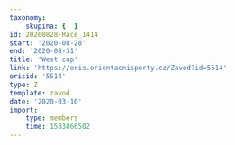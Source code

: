 ```yaml
---
taxonomy:
    skupina: {  }
id: 20200828-Race_1414
start: '2020-08-28'
end: '2020-08-31'
title: 'West cup'
link: 'https://oris.orientacnisporty.cz/Zavod?id=5514'
orisid: '5514'
type: Z
template: zavod
date: '2020-03-10'
import:
    type: members
    time: 1583866502
---
```

